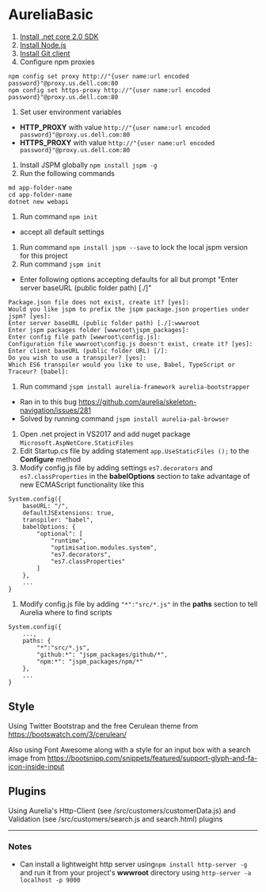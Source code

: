 # AureliaBasic

1. [Install .net core 2.0 SDK](https://www.microsoft.com/net/learn/get-started/windows)
1. [Install Node.js](https://nodejs.org/en/)
1. [Install Git client](https://desktop.github.com/)
1. Configure npm proxies
```
npm config set proxy http://"{user name:url encoded password}"@proxy.us.dell.com:80
npm config set https-proxy http://"{user name:url encoded password}"@proxy.us.dell.com:80
```
1. Set user environment variables 
 - **HTTP_PROXY** with value `http://"{user name:url encoded password}"@proxy.us.dell.com:80`
 - **HTTPS_PROXY** with value `http://"{user name:url encoded password}"@proxy.us.dell.com:80`
1. Install JSPM globally `npm install jspm -g`
1. Run the following commands
```
md app-folder-name
cd app-folder-name
dotnet new webapi
```
1. Run command `npm init`
 - accept all default settings
1. Run command `npm install jspm --save` to lock the local jspm version for this project
1. Run command `jspm init`
 - Enter following options accepting defaults for all but prompt "Enter server baseURL (public folder path) [./]"
```
Package.json file does not exist, create it? [yes]:
Would you like jspm to prefix the jspm package.json properties under jspm? [yes]:
Enter server baseURL (public folder path) [./]:wwwroot
Enter jspm packages folder [wwwroot\jspm_packages]:
Enter config file path [wwwroot\config.js]:
Configuration file wwwroot\config.js doesn't exist, create it? [yes]:
Enter client baseURL (public folder URL) [/]:
Do you wish to use a transpiler? [yes]:
Which ES6 transpiler would you like to use, Babel, TypeScript or Traceur? [babel]:
```
1. Run command `jspm install aurelia-framework aurelia-bootstrapper`
 - Ran in to this bug https://github.com/aurelia/skeleton-navigation/issues/281
  - Solved by running command `jspm install aurelia-pal-browser`
1. Open .net project in VS2017 and add nuget package `Microsoft.AspNetCore.StaticFiles`
1. Edit Startup.cs file by adding statement `app.UseStaticFiles ();` to the **Configure** method
1. Modify config.js file by adding settings `es7.decorators` and `es7.classProperties` in the **babelOptions** section to take advantage of new ECMAScript functionality like this
```
System.config({
    baseURL: "/",
    defaultJSExtensions: true,
    transpiler: "babel",
    babelOptions: {
        "optional": [
            "runtime",
            "optimisation.modules.system",
            "es7.decorators",
            "es7.classProperties"
        ]
    },
    ...
}
```
1. Modify config.js file by adding `"*":"src/*.js"` in the **paths** section to tell Aurelia where to find scripts
```
System.config({
    ...,
    paths: {
        "*":"src/*.js",
        "github:*": "jspm_packages/github/*",
        "npm:*": "jspm_packages/npm/*"
    },
    ...
}
```

## Style

Using Twitter Bootstrap and the free Cerulean theme from https://bootswatch.com/3/cerulean/

Also using Font Awesome along with a style for an input box with a search image from https://bootsnipp.com/snippets/featured/support-glyph-and-fa-icon-inside-input

## Plugins

Using Aurelia's Http-Client (see /src/customers/customerData.js) and Validation (see /src/customers/search.js and search.html) plugins

---

### Notes
- Can install a lightweight http server using`npm install http-server -g` and run it from your project's **wwwroot** directory using `http-server -a localhost -p 9000`